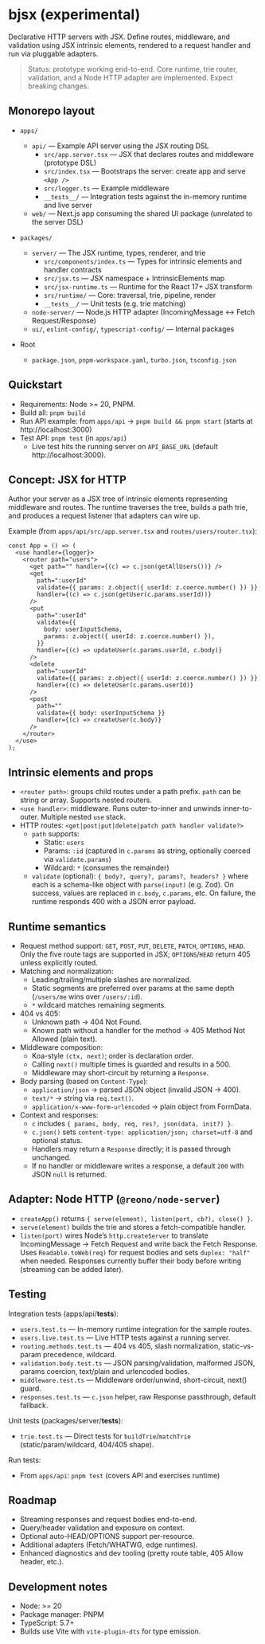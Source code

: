 # bjsx (experimental)

Declarative HTTP servers with JSX. Define routes, middleware, and validation using JSX intrinsic elements, rendered to a request handler and run via pluggable adapters.

> Status: prototype working end-to-end. Core runtime, trie router, validation, and a Node HTTP adapter are implemented. Expect breaking changes.

## Monorepo layout

- `apps/`
  - `api/` — Example API server using the JSX routing DSL
    - `src/app.server.tsx` — JSX that declares routes and middleware (prototype DSL)
    - `src/index.tsx` — Bootstraps the server: create app and serve `<App />`
    - `src/logger.ts` — Example middleware
    - `__tests__/` — Integration tests against the in-memory runtime and live server
  - `web/` — Next.js app consuming the shared UI package (unrelated to the server DSL)

- `packages/`
  - `server/` — The JSX runtime, types, renderer, and trie
    - `src/components/index.ts` — Types for intrinsic elements and handler contracts
    - `src/jsx.ts` — JSX namespace + IntrinsicElements map
    - `src/jsx-runtime.ts` — Runtime for the React 17+ JSX transform
    - `src/runtime/` — Core: traversal, trie, pipeline, render
    - `__tests__/` — Unit tests (e.g. trie matching)
  - `node-server/` — Node.js HTTP adapter (IncomingMessage <-> Fetch Request/Response)
  - `ui/`, `eslint-config/`, `typescript-config/` — Internal packages

- Root
  - `package.json`, `pnpm-workspace.yaml`, `turbo.json`, `tsconfig.json`

## Quickstart

- Requirements: Node >= 20, PNPM.
- Build all: `pnpm build`
- Run API example: from `apps/api` → `pnpm build && pnpm start` (starts at http://localhost:3000)
- Test API: `pnpm test` (in `apps/api`)
  - Live test hits the running server on `API_BASE_URL` (default http://localhost:3000).

## Concept: JSX for HTTP

Author your server as a JSX tree of intrinsic elements representing middleware and routes. The runtime traverses the tree, builds a path trie, and produces a request listener that adapters can wire up.

Example (from `apps/api/src/app.server.tsx` and `routes/users/router.tsx`):

```tsx
const App = () => (
  <use handler={logger}>
    <router path="users">
      <get path="" handler={(c) => c.json(getAllUsers())} />
      <get
        path=":userId"
        validate={{ params: z.object({ userId: z.coerce.number() }) }}
        handler={(c) => c.json(getUser(c.params.userId))}
      />
      <put
        path=":userId"
        validate={{
          body: userInputSchema,
          params: z.object({ userId: z.coerce.number() }),
        }}
        handler={(c) => updateUser(c.params.userId, c.body)}
      />
      <delete
        path=":userId"
        validate={{ params: z.object({ userId: z.coerce.number() }) }}
        handler={(c) => deleteUser(c.params.userId)}
      />
      <post
        path=""
        validate={{ body: userInputSchema }}
        handler={(c) => createUser(c.body)}
      />
    </router>
  </use>
);
```

## Intrinsic elements and props

- `<router path>`: groups child routes under a path prefix. `path` can be string or array. Supports nested routers.
- `<use handler>`: middleware. Runs outer-to-inner and unwinds inner-to-outer. Multiple nested `use` stack.
- HTTP routes: `<get|post|put|delete|patch path handler validate?>`
  - `path` supports:
    - Static: `users`
    - Params: `:id` (captured in `c.params` as string, optionally coerced via `validate.params`)
    - Wildcard: `*` (consumes the remainder)
  - `validate` (optional): `{ body?, query?, params?, headers? }` where each is a schema-like object with `parse(input)` (e.g. Zod). On success, values are replaced in `c.body`, `c.params`, etc. On failure, the runtime responds 400 with a JSON error payload.

## Runtime semantics

- Request method support: `GET`, `POST`, `PUT`, `DELETE`, `PATCH`, `OPTIONS`, `HEAD`. Only the five route tags are supported in JSX; `OPTIONS`/`HEAD` return 405 unless explicitly routed.
- Matching and normalization:
  - Leading/trailing/multiple slashes are normalized.
  - Static segments are preferred over params at the same depth (`/users/me` wins over `/users/:id`).
  - `*` wildcard matches remaining segments.
- 404 vs 405:
  - Unknown path → 404 Not Found.
  - Known path without a handler for the method → 405 Method Not Allowed (plain text).
- Middleware composition:
  - Koa-style `(ctx, next)`; order is declaration order.
  - Calling `next()` multiple times is guarded and results in a 500.
  - Middleware may short-circuit by returning a `Response`.
- Body parsing (based on `Content-Type`):
  - `application/json` → parsed JSON object (invalid JSON → 400).
  - `text/*` → string via `req.text()`.
  - `application/x-www-form-urlencoded` → plain object from FormData.
- Context and responses:
  - `c` includes `{ params, body, req, res?, json(data, init?) }`.
  - `c.json()` sets `content-type: application/json; charset=utf-8` and optional status.
  - Handlers may return a `Response` directly; it is passed through unchanged.
  - If no handler or middleware writes a response, a default `200` with JSON `null` is returned.

## Adapter: Node HTTP (`@reono/node-server`)

- `createApp()` returns `{ serve(element), listen(port, cb?), close() }`.
- `serve(element)` builds the trie and stores a fetch-compatible handler.
- `listen(port)` wires Node’s `http.createServer` to translate IncomingMessage → Fetch Request and write back the Fetch Response. Uses `Readable.toWeb(req)` for request bodies and sets `duplex: "half"` when needed. Responses currently buffer their body before writing (streaming can be added later).

## Testing

Integration tests (apps/api/**tests**):

- `users.test.ts` — In-memory runtime integration for the sample routes.
- `users.live.test.ts` — Live HTTP tests against a running server.
- `routing.methods.test.ts` — 404 vs 405, slash normalization, static-vs-param precedence, wildcard.
- `validation.body.test.ts` — JSON parsing/validation, malformed JSON, params coercion, text/plain and urlencoded bodies.
- `middleware.test.ts` — Middleware order/unwind, short-circuit, next() guard.
- `responses.test.ts` — `c.json` helper, raw Response passthrough, default fallback.

Unit tests (packages/server/**tests**):

- `trie.test.ts` — Direct tests for `buildTrie`/`matchTrie` (static/param/wildcard, 404/405 shape).

Run tests:

- From `apps/api`: `pnpm test` (covers API and exercises runtime)

## Roadmap

- Streaming responses and request bodies end-to-end.
- Query/header validation and exposure on context.
- Optional auto-HEAD/OPTIONS support per-resource.
- Additional adapters (Fetch/WHATWG, edge runtimes).
- Enhanced diagnostics and dev tooling (pretty route table, 405 Allow header, etc.).

## Development notes

- Node: >= 20
- Package manager: PNPM
- TypeScript: 5.7+
- Builds use Vite with `vite-plugin-dts` for type emission.
